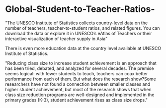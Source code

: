 # Global-Student-to-Teacher-Ratios-

"The UNESCO Institute of Statistics collects country-level data on the number of teachers, teacher-to-student ratios, and related figures. You can download the data or explore it in UNESCO’s eAtlas of Teachers or their interactive visualization of teacher supply in Asia"

There is even more education data at the country level available at UNESCO Institute of Statistics.

"Reducing class size to increase student achievement is an approach that has been tried, debated, and analyzed for several decades. The premise seems logical: with fewer students to teach, teachers can coax better performance from each of them. But what does the research show?Some researchers have not found a connection between smaller classes and higher student achievement, but most of the research shows that when class size reduction programs are well-designed and implemented in the primary grades (K-3), student achievement rises as class size drops."
